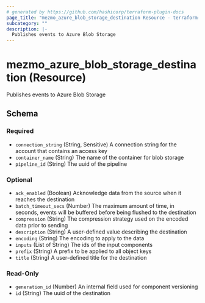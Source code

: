 ```yaml
---
# generated by https://github.com/hashicorp/terraform-plugin-docs
page_title: "mezmo_azure_blob_storage_destination Resource - terraform-provider-mezmo"
subcategory: ""
description: |-
  Publishes events to Azure Blob Storage
---
```


# mezmo_azure_blob_storage_destination (Resource)

Publishes events to Azure Blob Storage



<!-- schema generated by tfplugindocs -->
## Schema

### Required

- `connection_string` (String, Sensitive) A connection string for the account that contains an access key
- `container_name` (String) The name of the container for blob storage
- `pipeline_id` (String) The uuid of the pipeline

### Optional

- `ack_enabled` (Boolean) Acknowledge data from the source when it reaches the destination
- `batch_timeout_secs` (Number) The maximum amount of time, in seconds, events will be buffered before being flushed to the destination
- `compression` (String) The compression strategy used on the encoded data prior to sending
- `description` (String) A user-defined value describing the destination
- `encoding` (String) The encoding to apply to the data
- `inputs` (List of String) The ids of the input components
- `prefix` (String) A prefix to be applied to all object keys
- `title` (String) A user-defined title for the destination

### Read-Only

- `generation_id` (Number) An internal field used for component versioning
- `id` (String) The uuid of the destination


